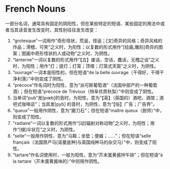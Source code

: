 # French Nouns

一部分名词，通常具有固定的阴阳性，但在某些特定的短语、某些固定的用法中或者当其读音发生改变时，其性别往往发生改变：

1. “grotesque”一词用作“奇形怪状，荒诞，怪诞；\[文]奇异的风格；奇异风格的作品；滑稽，可笑”之义时，为阳性；以复数的形式用作“\[绘画,雕刻]奇异的图案；图画中奇形怪状的人或动物”之义时，为阴性。
2. “lanterne”一词以复数的形式用作“【古】废话，空话，蠢话，无稽之谈”之义时，为阳性；用作“灯；提灯；灯笼；顶塔；灯笼式天窗”之义时，为阴性。
3. “ouvrage”一词本是阳性的，但在短语“de la belle ouvrage（干得好，干得干净利落）”中则变成了阴性。
4. “précoce”作名词时为阳性，意为“派可斯葡萄酒”（法国中部产的一种葡萄酒）；但在短语“précoce de Trévoux（特阜优质秋梨）”中则变成了阴性。
5. 当单词“pub”发\[pœb]的音时，为阳性，意为“【英】（英国的）酒吧，酒馆；酒吧式咖啡店”；当其发\[pyb] 的音时，为阴性，意为“【俗】广告；广告界”。
6. “queux”一般用作阴性，意为“磨刀石”；但在短语“maître queux（厨师）”中，则变成了阳性。
7. “radiaire”一词以复数的形式用作“\[动]辐射对称动物”之义时，为阳性；用作“\[植]伞状花”之义时，为阴性。
8. “selle”一般用作阴性，意为“马鞍；坐垫；便器；……”；但在短语“selle français（法国原产马\[诺曼底种]与英国纯种马的杂交马）”中，则变成了阳性。
9. “tartare”作名词使用时，一般为阳性，意为“芥末蛋黄酱拌牛排”；但在短语“à la tartare（芥末蛋黄酱味的）”中则用作阴性。
